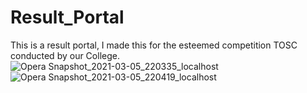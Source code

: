 # Result_Portal
This is a result portal, I made this for the esteemed competition TOSC conducted by our College. 
![Opera Snapshot_2021-03-05_220335_localhost](https://user-images.githubusercontent.com/52757132/110145025-fd505e80-7dfe-11eb-9998-882c8e52318a.png)
![Opera Snapshot_2021-03-05_220419_localhost](https://user-images.githubusercontent.com/52757132/110145017-fb869b00-7dfe-11eb-826e-43f5318f8003.png)


